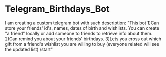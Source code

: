 # Telegram_Birthdays_Bot
I am creating a custom telegram bot with such description:
"This bot
1)Can store your friends' id's, names, dates of birth and wishlists. 
You can create "a friend" locally or add someone to friends to retrieve info about them. 
2)Can remind you about your friends' birthdays.
3)Lets you cross out which gift from a friend's wishlist you are willing to buy (everyone related will see the updated list)
/start"
